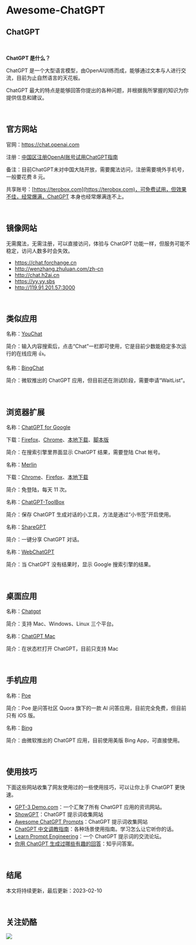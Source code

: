 # Awesome-ChatGPT



## ChatGPT

&nbsp;

**ChatGPT 是什么？**

ChatGPT 是一个大型语言模型，由OpenAI训练而成，能够通过文本与人进行交流，目前为止自然语言的天花板。

ChatGPT 最大的特点是能够回答你提出的各种问题，并根据我所掌握的知识为你提供信息和建议。





&nbsp;

## **官方网站**



官网：https://chat.openai.com



注册：[中国区注册OpenAI账号试用ChatGPT指南](https://readdevdocs.com/blog/makemoney/%E4%B8%AD%E5%9B%BD%E5%8C%BA%E6%B3%A8%E5%86%8COpenAI%E8%B4%A6%E5%8F%B7%E8%AF%95%E7%94%A8ChatGPT%E6%8C%87%E5%8D%97.html#%E5%89%8D%E6%9C%9F%E5%87%86%E5%A4%87)



备注：目前ChatGPT未对中国大陆开放，需要魔法访问，注册需要境外手机号，一般要花费 8 元。



共享账号：[https://terobox.com](https://terobox.com)，可免费试用，但效果不佳，经常爆满，ChatGPT 本身也经常爆满连不上。







&nbsp;

## **镜像网站**



无需魔法，无需注册，可以直接访问，体验与 ChatGPT 功能一样，但服务可能不稳定，访问人数多时会失效。





- https://chat.forchange.cn
- http://wenzhang.zhuluan.com/zh-cn
- http://chat.h2ai.cn
- https://yy.yy.sbs
- http://119.91.201.57:3000



&nbsp;

## 类似应用





名称：[YouChat](https://you.com)

简介：输入内容搜索后，点击“Chat”一栏即可使用，它是目前少数能稳定多次运行的在线应用 👍。



名称：[BingChat](https://bing.com/new)

简介：微软推出的 ChatGPT 应用，但目前还在测试阶段，需要申请“WaitList”。






&nbsp;


## **浏览器扩展**





名称：[ChatGPT for Google](https://github.com/wong2/chat-gpt-google-extension)

下载：[Firefox](https://addons.mozilla.org/zh-CN/firefox/addon/chatgpt-for-google)、[Chrome](https://chrome.google.com/webstore/detail/jgjaeacdkonaoafenlfkkkmbaopkbilf)、[本地下载](https://www.crxsoso.com/webstore/detail/jgjaeacdkonaoafenlfkkkmbaopkbilf)、[脚本版](https://greasyfork.org/zh-CN/scripts/456077)

简介：在搜索引擎里界面显示 ChatGPT 结果，需要登陆 Chat 帐号。



名称：[Merlin](https://merlin.foyer.work/onboarding/)

下载：[Chrome](https://chrome.google.com/webstore/detail/merlin-openai-chatgpt-pow/camppjleccjaphfdbohjdohecfnoikec)、[Firefox](https://addons.mozilla.org/zh-CN/firefox/addon/merlin-chatgpt-on-browser/)、[本地下载](https://www.crxsoso.com/webstore/detail/camppjleccjaphfdbohjdohecfnoikec)

简介：免登陆，每天 11 次。




名称：[ChatGPT-ToolBox](https://github.com/bigemon/ChatGPT-ToolBox)

简介：保存 ChatGPT 生成对话的小工具，方法是通过“小书签”开启使用。



名称：[ShareGPT](https://sharegpt.com/)

简介：一键分享 ChatGPT 对话。



名称：[WebChatGPT](https://github.com/qunash/chatgpt-advanced)

简介：当 ChatGPT 没有结果时，显示 Google 搜索引擎的结果。







&nbsp;

## **桌面应用**



名称：[Chatgpt](https://github.com/lencx/ChatGPT)

简介：支持 Mac、Windows、Linux 三个平台。





名称：[ChatGPT Mac](https://github.com/vincelwt/chatgpt-mac)

简介：在状态栏打开 ChatGPT，目前只支持 Mac








&nbsp;
## 手机应用



名称：[Poe](https://poe.com/) 

简介：Poe 是问答社区 Quora 旗下的一款 AI 问答应用，目前完全免费，但目前只有 iOS 版。



名称：[Bing](https://apps.apple.com/us/app/microsoft-bing-search/id345323231?uo=4&at=11l6hc&app=itunes&ct=fnd)

简介：由微软推出的 ChatGPT 应用，目前使用美版 Bing App，可直接使用。













&nbsp;
## 使用技巧



下面这些网站收集了网友使用过的一些使用技巧，可以让你上手 ChatGPT 更快速。







- [GPT-3 Demo.com](https://gpt3demo.com)：一个汇聚了所有 ChatGPT 应用的资讯网站。
- [ShowGPT](https://showgpt.co)：ChatGPT 提示词收集网站
- [Awesome ChatGPT Prompts](https://prompts.chat)：ChatGPT 提示词收集网站
- [ChatGPT 中文调教指南](https://github.com/PlexPt/awesome-chatgpt-prompts-zh)：各种场景使用指南。学习怎么让它听你的话。    
- [Learn Prompt Engineering](https://www.emergentmind.com/)：一个 ChatGPT 提示词的交流论坛。
- [你用 ChatGPT 生成过哪些有趣的回答](https://www.zhihu.com/question/570430650)：知乎问答案。










&nbsp;
## 结尾


本文将持续更新，最后更新：2023-02-10

&nbsp;


## 关注奶酪

![](https://docimg7.docs.qq.com/image/T6lZsruD8X3spZvBMgpMeg.png)





